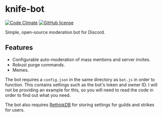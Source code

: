 # knife-bot
[![Code Climate](https://codeclimate.com/github/Ovyerus/knife-bot/badges/gpa.svg)](https://codeclimate.com/github/Ovyerus/knife-bot) [![GitHub license](https://img.shields.io/badge/license-MIT-blue.svg)](./LICENSE)

Simple, open-source moderation bot for Discord.

## Features
- Configurable auto-moderation of mass mentions and server invites.
- Robust purge commands.
- Memes.

The bot requires a `config.json` in the same directory as `bot.js` in order to function. This contains settings such as the bot's token and owner ID.
I will not be providing an example for this, so you will need to read the code in order to find out what you need.

The bot also requires [RethinkDB](https://www.rethinkdb.com/) for storing settings for guilds and strikes for users.
